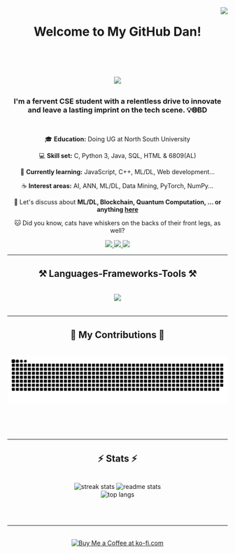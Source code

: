 <img align="right" src="https://visitor-badge.laobi.icu/badge?page_id=FaixaTheGutipoka.FaixaTheGutipoka" />

<h1 align="center"> Welcome to My GitHub Dan!</h1>
</br>

<h1 align="center">
    <img src="https://readme-typing-svg.herokuapp.com/?font=Righteous&size=35&center=true&vCenter=true&width=500&height=70&duration=4000&lines=Hey+,+fellow+coders+!;+I+am+Labiba+Faiza+Karim!;+You+can+call+me+Faiza;" />
</h1>

<h3 align="center">I'm a fervent CSE student with a relentless drive to innovate and leave a lasting imprint on the tech scene. 💡🌐BD</h3>

<br/>

<div align="center">
 
 🎓 <b>Education:</b> Doing UG at North South University

 💻 <b>Skill set:</b> C, Python 3, Java, SQL, HTML & 6809(AL)
 
 🌱 <b>Currently learning:</b> JavaScript, C++, ML/DL, Web development...

 ☕️ <b>Interest areas:</b> AI, ANN, ML/DL, Data Mining, PyTorch, NumPy...

💬 Let's discuss about <b>ML/DL, Blockchain, Quantum Computation, ... or anything [here](https://github.com/FaixaTheGutipoka/FaixaTheGutipoka/issues)</b>

🐱 Did you know, cats have whiskers on the backs of their front legs, as well?

 </div>
 
<div align="center"> 
  <a href="mailto:faixa.the.gutipoka@gmail.com">
    <img src="https://img.shields.io/badge/Gmail-333333?style=for-the-badge&logo=gmail&logoColor=red" />
  </a>
  <a href="https://www.linkedin.com/in/labiba-faiza-karim-6057b8217/" target="_blank">
    <img src="https://img.shields.io/badge/LinkedIn-0077B5?style=for-the-badge&logo=linkedin&logoColor=white" target="_blank" />
  </a>
  <a href="https://salesp07.github.io (lalala) " target="_blank">
     <img src="https://img.shields.io/badge/Portfolio-FF5722?style=for-the-badge&logo=todoist&logoColor=white" target="_blank" /> <!-- sqlite, safari, google-chrome are other good icon options -->
  </a>
</div>

 <hr/>
 
<h2 align="center">⚒️ Languages-Frameworks-Tools ⚒️</h2>
<br/>
<div align="center">
    <img src="https://skillicons.dev/icons?i=python,c,java,sql,html,github,discord" /><br>
</div>

<br/>
<hr/>

<div align="center">
  <h2>🐍 My Contributions 🐍</h2>
  <br>
  <img alt="snake eating my contributions" src="https://raw.githubusercontent.com/salesp07/salesp07/output/github-contribution-grid-snake.svg" />
  
  <br/><br/><br/>
</div>

<hr/>

<h2 align="center">⚡ Stats ⚡</h2>
<br>
<div align=center>
  <img width=390 src="https://github-readme-streak-stats-salesp07.vercel.app/?user=salesp07&count_private=true&theme=react&border_radius=10" alt="streak stats"/>
  <img width=390 src="https://github-readme-stats-salesp07.vercel.app/api?username=salesp07&count_private=true&show_icons=true&theme=react&rank_icon=github&border_radius=10" alt="readme stats" />
  <br/>
  <img width=325 align="center" src="https://github-readme-stats-salesp07.vercel.app/api/top-langs/?username=salesp07&hide=HTML&langs_count=8&layout=compact&theme=react&border_radius=10&size_weight=0.5&count_weight=0.5&exclude_repo=github-readme-stats" alt="top langs" />
</div>

<br/><br/>

<hr/>

<br/>

<div align="center">
<a href='https://ko-fi.com/V7V4RAK9C' target='_blank'><img height='64' style='border:0px;height:64px;' src='https://storage.ko-fi.com/cdn/kofi1.png?v=3' border='0' alt='Buy Me a Coffee at ko-fi.com' /></a>
</div>

<br/>
